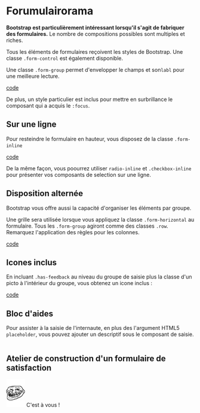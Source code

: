 # Forumulairorama

**Bootstrap est particulièrement intéressant lorsqu'il s'agit de fabriquer des formulaires.** Le nombre de compositions possibles sont multiples et riches.

Tous les éléments de formulaires reçoivent les styles de Bootstrap. Une classe `.form-control` est également disponible.

Une classe `.form-group` permet d'envelopper le champs et son`labl` pour une meilleure lecture.

[code](http://jsbin.com/puked/1/embed?output)

De plus, un style particulier est inclus pour mettre en surbrillance le composant qui a acquis le `:focus`.


## Sur une ligne

Pour resteindre le formulaire en hauteur, vous disposez de la classe `.form-inline`

[code](http://jsbin.com/wuwezu/1/embed?output)

De la même façon, vous poourrez utiliser `radio-inline` et `.checkbox-inline` pour présenter vos composants de selection sur une ligne.

## Disposition alternée

Bootstrap vous offre aussi la capacité d'organiser les éléments par groupe.

Une grille sera utilisée lorsque vous appliquez la classe `.form-horizontal` au formulaire. Tous les `.form-group` agiront comme des classes `.row`. Remarquez l'application des règles pour les colonnes.

[code](http://jsbin.com/talero/4/embed?output)

## Icones inclus

En incluant `.has-feedback` au niveau du groupe de saisie plus la classe d'un picto à l'intérieur du groupe, vous obtenez un icone inclus :

[code](http://jsbin.com/pabaha/3/embed?output)

## Bloc d'aides

Pour assister à la saisie de l'internaute, en plus des l'argument HTML5 `placeholder`, vous pouvez ajouter un descriptif sous le composant de saisie.

```html<span class="help-block">Un bloc d'assistance bien pratique/</span>
```

## Atelier de construction d'un formulaire de satisfaction

<img src="../images/Troll-face.jpg" width="50" alt="Troll time" title="Troll time" /> C'est à vous !


